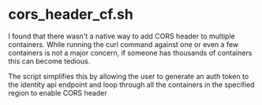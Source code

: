 # cors_header_cf.sh

I found that there wasn't a native way to add CORS header to multiple containers. While running the curl command against one or even a few containers is not a major concern, if someone has thousands of containers this can become tedious. 

The script simplifies this by allowing the user to generate an auth token to the identity api endpoint and loop through all the containers in the specified region to enable CORS header
